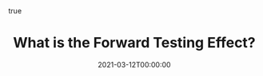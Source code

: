 ---
authors: [Bengü Kalo]
abstract: 
abstract_short: ""
date: 2021-03-12T00:00:00
event: International Psychology Students Event
event_url: 
image:
  caption: '[Photo by Isaac Smith on Unsplash](https://unsplash.com/photos/6EnTPvPPL6I)'
  focal_point: Smart
location: Zoom
math: true
selected: true
title: What is the Forward Testing Effect?

---